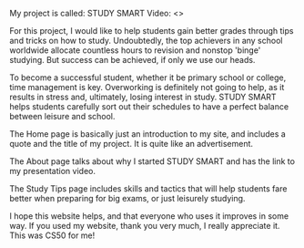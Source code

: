 My project is called: STUDY SMART
Video: <>

For this project, I would like to help students gain better grades through tips and tricks on how to study. Undoubtedly, the top achievers in any school worldwide allocate countless hours to revision and nonstop 'binge' studying. But success can be achieved, if only we use our heads.

To become a successful student, whether it be primary school or college, time management is key. Overworking is definitely not going to help, as it results in stress and, ultimately, losing interest in study. STUDY SMART helps students carefully sort out their schedules to have a perfect balance between leisure and school.

The Home page is basically just an introduction to my site, and includes a quote and the title of my project. It is quite like an advertisement.

The About page talks about why I started STUDY SMART and has the link to my presentation video.

The Study Tips page includes skills and tactics that will help students fare better when preparing for big exams, or just leisurely studying.

I hope this website helps, and that everyone who uses it improves in some way. If you used my website, thank you very much, I really appreciate it. This was CS50 for me!